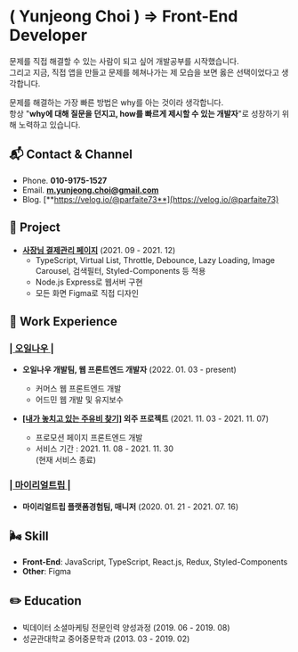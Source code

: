 # **( Yunjeong Choi ) => Front-End Developer**

문제를 직접 해결할 수 있는 사람이 되고 싶어 개발공부를 시작했습니다. <br/>
그리고 지금, 직접 앱을 만들고 문제를 헤쳐나가는 제 모습을 보면 옳은 선택이었다고 생각합니다.

문제를 해결하는 가장 빠른 방법은 why를 아는 것이라 생각합니다. <br>
항상 "**why에 대해 질문을 던지고, how를 빠르게 제시할 수 있는 개발자**"로 성장하기 위해 노력하고 있습니다.

## 📬 **Contact & Channel**
* Phone. **010-9175-1527** <br />
* Email. **m.yunjeong.choi@gmail.com** <br />
* Blog. [**https://velog.io/@parfaite73**](https://velog.io/@parfaite73) <br />

## 🐣 **Project**

- [**사장님 결제관리 페이지**](https://github.com/Yunjeong-Choi/oilnow-sajangnim-project) (2021. 09 - 2021. 12)
  - TypeScript, Virtual List, Throttle, Debounce, Lazy Loading, Image Carousel, 검색필터, Styled-Components 등 적용
  - Node.js Express로 웹서버 구현
  - 모든 화면 Figma로 직접 디자인

## 🐂 **Work Experience**

### [**| 오일나우 |**](https://www.oilnow.co.kr/)

- **오일나우 개발팀, 웹 프론트엔드 개발자** (2022. 01. 03 - present)
  - 커머스 웹 프론트엔드 개발
  - 어드민 웹 개발 및 유지보수

- **[[내가 놓치고 있는 주유비 찾기]](https://treasurehunt.oilnow.co.kr/) 
외주 프로젝트** (2021. 11. 03 - 2021. 11. 07)
  - 프로모션 페이지 프론트엔드 개발
  - 서비스 기간 : 2021. 11. 08 - 2021. 11. 30 <br>
  (현재 서비스 종료)
    
### [**| 마이리얼트립 |**](https://www.myrealtrip.com/)

- **마이리얼트립 플랫폼경험팀, 매니저** (2020. 01. 21 - 2021. 07. 16)

## 🌬 **Skill**
- **Front-End**: JavaScript, TypeScript, React.js, Redux, Styled-Components
- **Other**: Figma

## ✏️ **Education**
- 빅데이터 소셜마케팅 전문인력 양성과정 (2019. 06 - 2019. 08) <br/>
- 성균관대학교 중어중문학과 (2013. 03 - 2019. 02)

<!--
**Yunjeong-Choi/Yunjeong-Choi** is a ✨ _special_ ✨ repository because its `README.md` (this file) appears on your GitHub profile.

Here are some ideas to get you started:

- 🔭 I’m currently working on ...
- 🌱 I’m currently learning ...
- 👯 I’m looking to collaborate on ...
- 🤔 I’m looking for help with ...
- 💬 Ask me about ...
- 📫 How to reach me: ...
- 😄 Pronouns: ...
- ⚡ Fun fact: ...
-->
